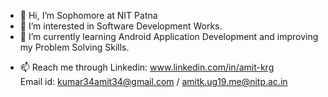- 👋 Hi, I’m Sophomore at NIT Patna
- 👀 I’m interested in Software Development Works.
- 🌱 I’m currently learning Android Application Development and improving my Problem Solving Skills.
<!--- - 💞️ I’m looking to collaborate on ... --->
- 📫 Reach me through
    Linkedin: www.linkedin.com/in/amit-krg  
    Email id: kumar34amit34@gmail.com / amitk.ug19.me@nitp.ac.in

<!---
Amitkumar345/Amitkumar345 is a ✨ special ✨ repository because its `README.md` (this file) appears on your GitHub profile.
You can click the Preview link to take a look at your changes.
--->
